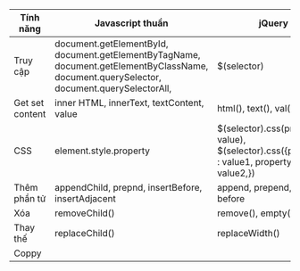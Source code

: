 | Tính năng | Javascript thuần | jQuery |
| --- | --- | --- |
| Truy cập | document.getElementById,  document.getElementByTagName,  document.getElementByClassName,  document.querySelector,  document.querySelectorAll, | $(selector) |
| Get set content | inner HTML,  innerText, textContent, value | html(), text(), val() |
| CSS | element.style.property | $(selector).css(property, value), $\(selector).css({property1 : value1, property2 : value2,}) | 
| Thêm phần tử | appendChild, prepnd, insertBefore, insertAdjacent | append, prepend, after, before|
| Xóa | removeChild() | remove(), empty() | 
| Thay thế | replaceChild() | replaceWidth() |
| Coppy | 